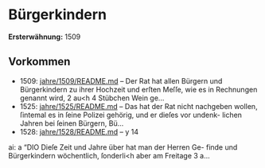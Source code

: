 # Bürgerkindern

**Ersterwähnung:** 1509

## Vorkommen
- 1509: [jahre/1509/README.md](../jahre/1509/README.md) – Der Rat hat allen Bürgern und Bürgerkindern zu
ihrer Hochzeit und erſten Meſſe, wie es in Rechnungen
genannt wird, 2 au<h 4 Stübchen Wein ge...
- 1525: [jahre/1525/README.md](../jahre/1525/README.md) – Das hat der Rat nicht nachgeben wollen, ſintemal
es in ſeine Polizei gehörig, und er dieſes vor undenk-
lichen Jahren bei ſeinen Bürgern, Bü...
- 1528: [jahre/1528/README.md](../jahre/1528/README.md) – y 14


ai:
a “DIO
Dieſe Zeit und Jahre über hat man der Herren Ge-
finde und Bürgerkindern wöchentlich, ſonderli<h aber am
Freitage 3 a...
